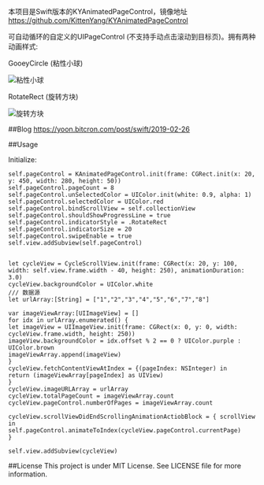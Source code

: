 
本项目是Swift版本的KYAnimatedPageControl，镜像地址 https://github.com/KittenYang/KYAnimatedPageControl

可自动循环的自定义的UIPageControl (不支持手动点击滚动到目标页)。拥有两种动画样式:

 GooeyCircle (粘性小球)
  
  ![粘性小球](https://github.com/sugarAndsugar/AnimatedPageControl/blob/master/d2.gif)

RotateRect (旋转方块)

  ![旋转方块](https://github.com/sugarAndsugar/AnimatedPageControl/blob/master/d4.gif)

##Blog
https://yoon.bitcron.com/post/swift/2019-02-26

##Usage

Initialize:

```
self.pageControl = KAnimatedPageControl.init(frame: CGRect.init(x: 20, y: 450, width: 280, height: 50))
self.pageControl.pageCount = 8
self.pageControl.unSelectedColor = UIColor.init(white: 0.9, alpha: 1)
self.pageControl.selectedColor = UIColor.red
self.pageControl.bindScrollView = self.collectionView
self.pageControl.shouldShowProgressLine = true
self.pageControl.indicatorStyle = .RotateRect
self.pageControl.indicatorSize = 20
self.pageControl.swipeEnable = true
self.view.addSubview(self.pageControl)


let cycleView = CycleScrollView.init(frame: CGRect(x: 20, y: 100, width: self.view.frame.width - 40, height: 250), animationDuration: 3.0)
cycleView.backgroundColor = UIColor.white
/// 数据源
let urlArray:[String] = ["1","2","3","4","5","6","7","8"]

var imageViewArray:[UIImageView] = []
for idx in urlArray.enumerated() {
let imageView = UIImageView.init(frame: CGRect(x: 0, y: 0, width: cycleView.frame.width, height: 250))
imageView.backgroundColor = idx.offset % 2 == 0 ? UIColor.purple : UIColor.brown
imageViewArray.append(imageView)
}
cycleView.fetchContentViewAtIndex = {(pageIndex: NSInteger) in
return (imageViewArray[pageIndex] as UIView)
}
cycleView.imageURLArray = urlArray
cycleView.totalPageCount = imageViewArray.count
cycleView.pageControl.numberOfPages = imageViewArray.count

cycleView.scrollViewDidEndScrollingAnimationActiobBlock = { scrollView in
self.pageControl.animateToIndex(cycleView.pageControl.currentPage)
}

self.view.addSubview(cycleView)
```


##License This project is under MIT License. See LICENSE file for more information.
